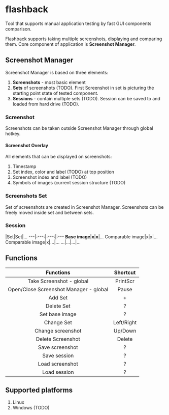 # flashback

Tool that supports manual application testing by fast GUI components comparison.

Flashback supports taking multiple screenshots, displaying and comparing them. Core component of application is **Screenshot Manager**.

## Screenshot Manager

Screenshot Manager is based on three elements:
1. **Screenshots** - most basic element
2. **Sets** of screenshots (TODO). First Screenshot in set is picturing the starting point state of tested component.
3. **Sessions** - contain multiple sets (TODO). Session can be saved to and loaded from hard drive (TODO).

### Screenshot

Screenshots can be taken outside Screenshot Manager through global hotkey.

####  Screenshot Overlay

All elements that can be displayed on screenshots:
1. Timestamp
2. Set index, color and label (TODO) at top position
3. Screenshot index and label (TODO)
4. Symbols of images (current session structure (TODO)

### Screenshots Set

Set of screenshots are created in Screenshot Manager. Screenshots can be freely moved inside set and between sets.

### Session

|Set|Set|...
---|:---:|:---:|:---
**Base image**|**x**|**x**|...
Comparable image|x|x|...
Comparable image|x|...|...
...|...|...|...

## Functions

| Functions | Shortcut |
|:-----------:|:----------:|
| Take Screenshot - global | PrintScr |
| Open/Close Screenshot Manager - global | Pause |
| Add Set | + |
| Delete Set | ? |
| Set base image| ? |
| Change Set | Left/Right |
| Change screenshot | Up/Down |
| Delete Screenshot | Delete |
| Save screenshot | ? |
| Save session | ? |
| Load screenshot | ? |
| Load session | ? |

## Supported platforms

1. Linux
2. Windows (TODO)
